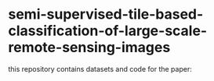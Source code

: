 # semi-supervised-tile-based-classification-of-large-scale-remote-sensing-images

this repository contains datasets and code for the paper:


